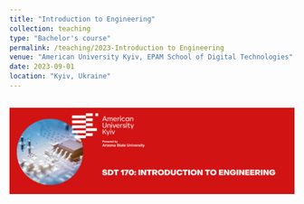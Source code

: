 ```yaml
---
title: "Introduction to Engineering"
collection: teaching
type: "Bachelor's course"
permalink: /teaching/2023-Introduction to Engineering
venue: "American University Kyiv, EPAM School of Digital Technologies"
date: 2023-09-01
location: "Kyiv, Ukraine"
---
```

<br/><img src='/images/SDT170.png'>
